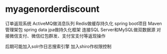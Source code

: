 # myagenorderdiscount
订单返现系统
ActiveMQ做消息队列
Redis做缓存持久化
spring boot项目
Maven管理架包
spring data jpa做持久化框架
连接SQL Server和MySQL做双数据源
对接微信支付、微信红包群发、支付宝支付等返现操作

后期可能加入solr作日志搜索引擎
       加入shiro作权限控制

